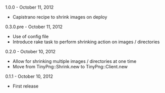 1.0.0 - October 11, 2012

- Capistrano recipe to shrink images on deploy

0.3.0.pre - October 11, 2012

- Use of config file
- Introduce rake task to perform shrinking action on images / directories

0.2.0 - October 10, 2012

- Allow for shrinking multiple images / directories at one time
- Move from TinyPng::Shrink.new to TinyPng::Client.new

0.1.1 - October 10, 2012

- First release